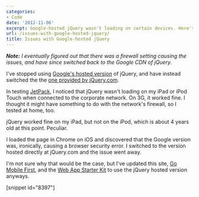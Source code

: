 ```yaml
---
categories:
- Code
date: '2012-11-06'
excerpt: Google-hosted jQuery wasn't loading on certain devices. Here's how I fixed it.
url: /issues-with-google-hosted-jquery/
title: Issues with Google-hosted jQuery
---
```


<em><strong>Note:</strong> I eventually figured out that there was a firewall setting causing the issues, and have since switched back to the Google CDN of jQuery.</em>

I've stopped using <a href="https://developers.google.com/speed/libraries/devguide">Google's hosted version</a> of jQuery, and have instead switched the the <a href="http://jquery.com/download/">one provided by jQuery.com</a>.

In testing <a href="https://gomakethings.com/work/jetpack/">JetPack</a>, I noticed that jQuery wasn't loading on my iPad or iPod Touch when connected to the corporate network. On 3G, it worked fine. I thought it might have something to do with the network's firewall, so I tested at home, too.

jQuery worked fine on my iPad, but not on the iPod, which is about 4 years old at this point. Peculiar.

I loaded the page in Chrome on iOS and discovered that the Google version was, ironically, causing a browser security error. I switched to the version hosted directly at jQuery.com and the issue went away.

I'm not sure why that would be the case, but I've updated this site, <a href="http://cferdinandi.github.com/go-mobile-first/">Go Mobile First</a>, and the <a href="http://cferdinandi.github.com/web-app-starter-kit/">Web App Starter Kit</a> to use the jQuery hosted version anyways.

[snippet id="8397"]